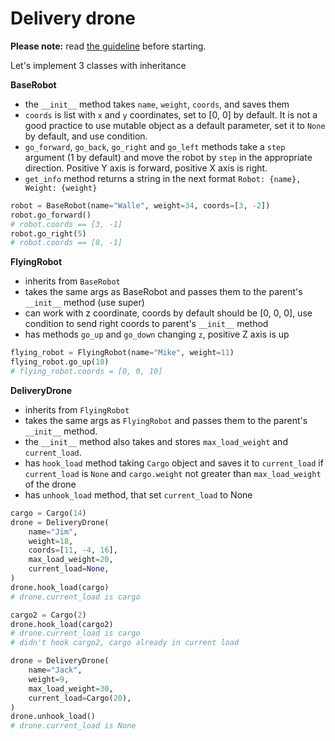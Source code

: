 # Delivery drone

**Please note:** read [the guideline](https://github.com/mate-academy/py-task-guideline/blob/main/README.md)
before starting.

Let's implement 3 classes with inheritance

**BaseRobot**

- the `__init__` method takes `name`, `weight`, `coords`, 
and saves them
- `coords` is list with `x` and `y` coordinates, set to [0, 0] by default.
It is not a good practice to use mutable object as a default parameter,
set it to `None` by default, and use condition.
- `go_forward`, `go_back`, `go_right` and `go_left` methods 
take a `step` argument (1 by default) and move the robot by
`step` in the appropriate direction.
Positive Y axis is forward, positive X axis is right.
- `get_info` method returns a string in the next format `Robot: {name}, Weight: {weight}`
```python
robot = BaseRobot(name="Walle", weight=34, coords=[3, -2])
robot.go_forward()
# robot.coords == [3, -1]
robot.go_right(5)
# robot.coords == [8, -1]
```

**FlyingRobot**

- inherits from `BaseRobot`
- takes the same args as BaseRobot and passes them to the 
parent's `__init__` method (use super)
- can work with z coordinate, coords by default should be [0, 0, 0], 
use condition to send right coords to parent's `__init__` method
- has methods `go_up` and `go_down` changing `z`, positive Z axis is up
```python
flying_robot = FlyingRobot(name="Mike", weight=11)
flying_robot.go_up(10)
# flying_robot.coords = [0, 0, 10]
```

**DeliveryDrone**

- inherits from `FlyingRobot`
- takes the same args as `FlyingRobot` and passes them 
to the parent's `__init__` method. 
- the `__init__` method also takes and stores `max_load_weight` and `current_load`.
- has `hook_load` method taking `Cargo` object and saves it to
`current_load` if `current_load` is `None` and `cargo.weight` not greater than
`max_load_weight` of the drone
- has `unhook_load` method, that set `current_load` to None
```python
cargo = Cargo(14)
drone = DeliveryDrone(
    name="Jim", 
    weight=18,
    coords=[11, -4, 16], 
    max_load_weight=20, 
    current_load=None,
)
drone.hook_load(cargo)
# drone.current_load is cargo

cargo2 = Cargo(2)
drone.hook_load(cargo2)
# drone.current_load is cargo  
# didn't hook cargo2, cargo already in current load
```
```python
drone = DeliveryDrone(
    name="Jack", 
    weight=9, 
    max_load_weight=30, 
    current_load=Cargo(20),
)
drone.unhook_load()
# drone.current_load is None
```
